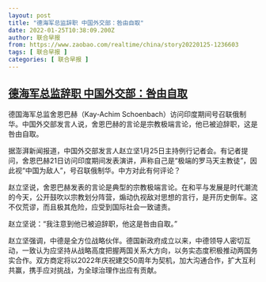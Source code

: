 ```yaml
---
layout: post
title: "德海军总监辞职 中国外交部：咎由自取"
date: 2022-01-25T10:38:09.200Z
author: 联合早报
from: https://www.zaobao.com/realtime/china/story20220125-1236603
tags: [ 联合早报 ]
categories: [ 联合早报 ]
---
```

<!--1643129880000-->
[德海军总监辞职 中国外交部：咎由自取](https://www.zaobao.com/realtime/china/story20220125-1236603)
------

<div>
<p>德国海军总监舍恩巴赫（Kay-Achim Schoenbach）访问印度期间号召联俄制华。中国外交部发言人说，舍恩巴赫的言论是宗教极端言论，他已被迫辞职，这是咎由自取。</p><p>据澎湃新闻报道，中国外交部发言人赵立坚1月25日主持例行记者会。有记者提问，舍恩巴赫21日访问印度期间发表演讲，声称自己是“极端的罗马天主教徒”，因此视“中国为敌人”，号召联俄制华。中方对此有何评论？</p><p>赵立坚说，舍恩巴赫发表的言论是典型的宗教极端言论。在和平与发展是时代潮流的今天，公开鼓吹以宗教划分阵营，煽动仇视敌对思想的言行，是开历史倒车。这不仅荒谬，而且极其危险，应受到国际社会一致谴责。</p><section id="imu"><div id="dfp-ad-imu1">        </div></section><p>赵立坚说：“我注意到他已被迫辞职，他这是咎由自取。”</p><p>赵立坚强调，中德是全方位战略伙伴。德国新政府成立以来，中德领导人密切互动，一致认为应坚持从战略高度把握两国关系大方向，以务实态度积极推动两国务实合作。双方商定将以2022年庆祝建交50周年为契机，加大沟通合作，扩大互利共赢，携手应对挑战，为全球治理作出应有贡献。<br>&nbsp;</p>      <div class="cx_paywall_placeholder" id="sph_cdp_40"></div>
</div>
